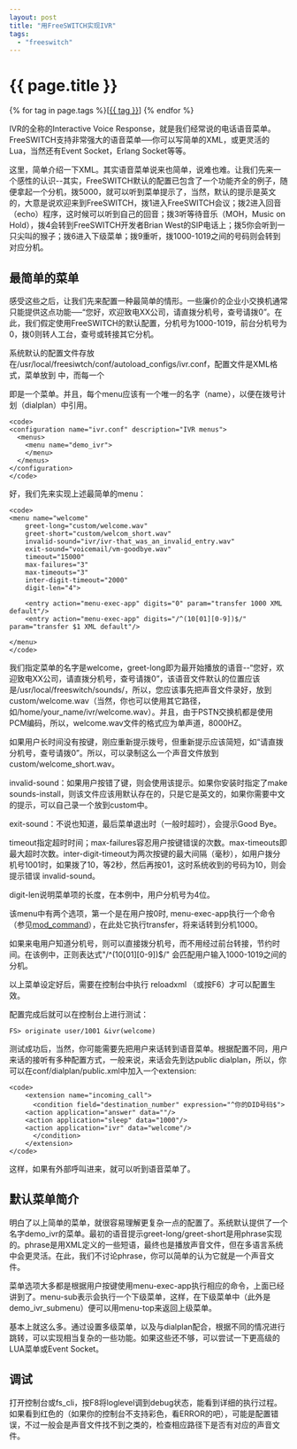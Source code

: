 ```yaml
---
layout: post
title: "用FreeSWITCH实现IVR"
tags:
  - "freeswitch"
---
```


# {{ page.title }}

<div class="tags">
{% for tag in page.tags %}[<a class="tag" href="/tags.html#{{ tag }}">{{ tag }}</a>] {% endfor %}
</div>


IVR的全称的Interactive Voice Response，就是我们经常说的电话语音菜单。FreeSWITCH支持非常强大的语音菜单──你可以写简单的XML，或更灵活的Lua，当然还有Event Socket，Erlang Socket等等。

这里，简单介绍一下XML。其实语音菜单说来也简单，说难也难。让我们先来一个感性的认识--其实，FreeSWITCH默认的配置已包含了一个功能齐全的例子，随便拿起一个分机，拨5000，就可以听到菜单提示了，当然，默认的提示是英文的，大意是说欢迎来到FreeSWITCH，拨1进入FreeSWITCH会议；拨2进入回音（echo）程序，这时候可以听到自己的回音；拨3听等待音乐（MOH，Music on Hold），拨4会转到FreeSWITCH开发者Brian West的SIP电话上；拨5你会听到一只尖叫的猴子；拨6进入下级菜单；拨9重听，拨1000-1019之间的号码则会转到对应分机。

最简单的菜单
--------

感受这些之后，让我们先来配置一种最简单的情形。一些廉价的企业小交换机通常只能提供这点功能──“您好，欢迎致电XX公司，请直拨分机号，查号请拨0”。在此，我们假定使用FreeSWITCH的默认配置，分机号为1000-1019，前台分机号为0，拨0则转人工台，查号或转接其它分机。

系统默认的配置文件存放在/usr/local/freesiwtch/conf/autoload\_configs/ivr.conf，配置文件是XML格式，菜单放到<menus> </menus>中，而每一个<menu> </menu>即是一个菜单。并且，每个menu应该有一个唯一的名字（name），以便在拨号计划（dialplan）中引用。

	<code>
	<configuration name="ivr.conf" description="IVR menus">
	  <menus>
	    <menu name="demo_ivr">
	    </menu>
	  </menus>
	</configuration>
	</code>

好，我们先来实现上述最简单的menu：

	<code>
	<menu name="welcome"
	    greet-long="custom/welcome.wav"
	    greet-short="custom/welcom_short.wav"
	    invalid-sound="ivr/ivr-that_was_an_invalid_entry.wav"
	    exit-sound="voicemail/vm-goodbye.wav"
	    timeout="15000"
	    max-failures="3"
	    max-timeouts="3"
	    inter-digit-timeout="2000"
	    digit-len="4">
	
	    <entry action="menu-exec-app" digits="0" param="transfer 1000 XML default"/>
	    <entry action="menu-exec-app" digits="/^(10[01][0-9])$/" param="transfer $1 XML default"/> 
	
	</menu>
	</code>

我们指定菜单的名字是welcome，greet-long即为最开始播放的语音--“您好，欢迎致电XX公司，请直拨分机号，查号请拨0”，该语音文件默认的位置应该是/usr/local/freeswitch/sounds/，所以，您应该事先把声音文件录好，放到custom/welcome.wav（当然，你也可以使用其它路径，如/home/your\_name/ivr/welcome.wav）。并且，由于PSTN交换机都是使用PCM编码，所以，welcome.wav文件的格式应为单声道，8000HZ。

如果用户长时间没有按键，刚应重新提示拨号，但重新提示应该简短，如“请直拨分机号，查号请拨0”。所以，可以录制这么一个声音文件放到custom/welcome\_short.wav。

invalid-sound：如果用户按错了键，则会使用该提示。如果你安装时指定了make sounds-install，则该文件应该用默认存在的，只是它是英文的，如果你需要中文的提示，可以自己录一个放到custom中。

exit-sound：不说也知道，最后菜单退出时（一般时超时），会提示Good Bye。

timeout指定超时时间；max-failures容忍用户按键错误的次数。max-timeouts即最大超时次数。inter-digit-timeout为两次按键的最大间隔（毫秒），如用户拨分机号1001时，如果拨了10，等2秒，然后再按01，这时系统收到的号码为10，则会提示错误 invalid-sound。

digit-len说明菜单项的长度，在本例中，用户分机号为4位。

该menu中有两个选项，第一个是在用户按0时, menu-exec-app执行一个命令（参见[mod\_command](http://wiki.freeswitch.org/wiki/Mod_command)），在此处它执行transfer，将来话转到分机1000。

如果来电用户知道分机号，则可以直接拨分机号，而不用经过前台转接，节约时间。在该例中，正则表达式"/^(10\[01\]\[0-9\])$/" 会匹配用户输入1000-1019之间的分机。

以上菜单设定好后，需要在控制台中执行 reloadxml （或按F6）才可以配置生效。

配置完成后就可以在控制台上进行测试：

	FS> originate user/1001 &ivr(welcome)

测试成功后，当然，你可能需要先把用户来话转到语音菜单。根据配置不同，用户来话的接听有多种配置方式，一般来说，来话会先到达public dialplan，所以，你可以在conf/dialplan/public.xml中加入一个extension:

	<code>
	    <extension name="incoming_call">
	      <condition field="destination_number" expression="^你的DID号码$">
		<action application="answer" data=""/>
		<action application="sleep" data="1000"/>
		<action application="ivr" data="welcome"/>
	      </condition>
	    </extension>
	</code>

这样，如果有外部呼叫进来，就可以听到语音菜单了。

默认菜单简介
--------

明白了以上简单的菜单，就很容易理解更复杂一点的配置了。系统默认提供了一个名字demo\_ivr的菜单。最初的语音提示greet-long/greet-short是用phrase实现的。phrase是用XML定义的一些短语，最终也是播放声音文件，但在多语言系统中会更灵活。在此，我们不讨论phrase，你可以简单的认为它就是一个声音文件。

菜单选项大多都是根据用户按键使用menu-exec-app执行相应的命令，上面已经讲到了。menu-sub表示会执行一个下级菜单，这样，在下级菜单中（此外是demo\_ivr\_submenu）便可以用menu-top来返回上级菜单。

基本上就这么多。通过设置多级菜单，以及与dialplan配合，根据不同的情况进行跳转，可以实现相当复杂的一些功能。如果这些还不够，可以尝试一下更高级的LUA菜单或Event Socket。

调试
--------

打开控制台或fs\_cli，按F8将loglevel调到debug状态，能看到详细的执行过程。如果看到红色的（如果你的控制台不支持彩色，看ERROR的吧），可能是配置错误，不过一般会是声音文件找不到之类的，检查相应路径下是否有对应的声音文件。
